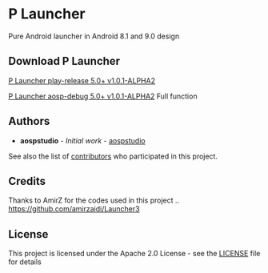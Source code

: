 # P Launcher

Pure Android launcher in Android 8.1 and 9.0 design


## Download P Launcher
[P Launcher play-release 5.0+ v1.0.1-ALPHA2](https://aospstudio.com/apps/PLauncher/PLauncher-1.0.1A2-minAPI21-play-release.apk)

[P Launcher aosp-debug 5.0+ v1.0.1-ALPHA2](https://aospstudio.com/apps/PLauncher/PLauncher-1.0.1A2-minAPI21-aosp-debug.apk) Full function



## Authors

* **aospstudio** - *Initial work* - [aospstudio](https://github.com/aospstudio)

See also the list of [contributors](https://github.com/aospstudio/P_Launcher/graphs/contributors) who participated in this project.

## Credits
Thanks to AmirZ for the codes used in this project ..
https://github.com/amirzaidi/Launcher3

## License

This project is licensed under the Apache 2.0 License - see the [LICENSE](LICENSE) file for details
